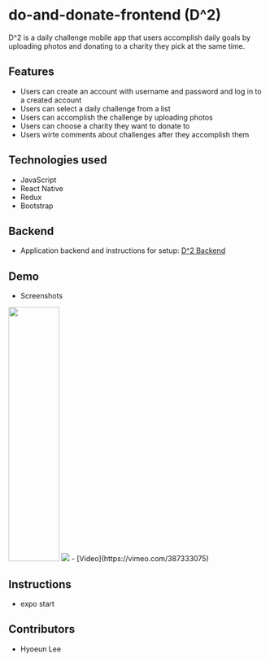 # do-and-donate-frontend (D^2)
D^2 is a daily challenge mobile app that users accomplish daily goals by uploading photos 
and donating to a charity they pick at the same time.

## Features
- Users can create an account with username and password and log in to a created account
- Users can select a daily challenge from a list
- Users can accomplish the challenge by uploading photos
- Users can choose a charity they want to donate to
- Users wirte comments about challenges after they accomplish them

## Technologies used
- JavaScript
- React Native
- Redux
- Bootstrap

## Backend
- Application backend and instructions for setup: [D^2 Backend](https://github.com/hyoeun93/do-and-donate-backend)

## Demo
- Screenshots
<img src="https://user-images.githubusercontent.com/49332991/74185244-35926700-4c16-11ea-86f7-4f62f9922eb2.png" width="100" height="500"/>
<img src="https://user-images.githubusercontent.com/49332991/74185247-37f4c100-4c16-11ea-9522-87d58bd0bff7.png"/>
- [Video](https://vimeo.com/387333075)

## Instructions
- expo start

## Contributors
- Hyoeun Lee

